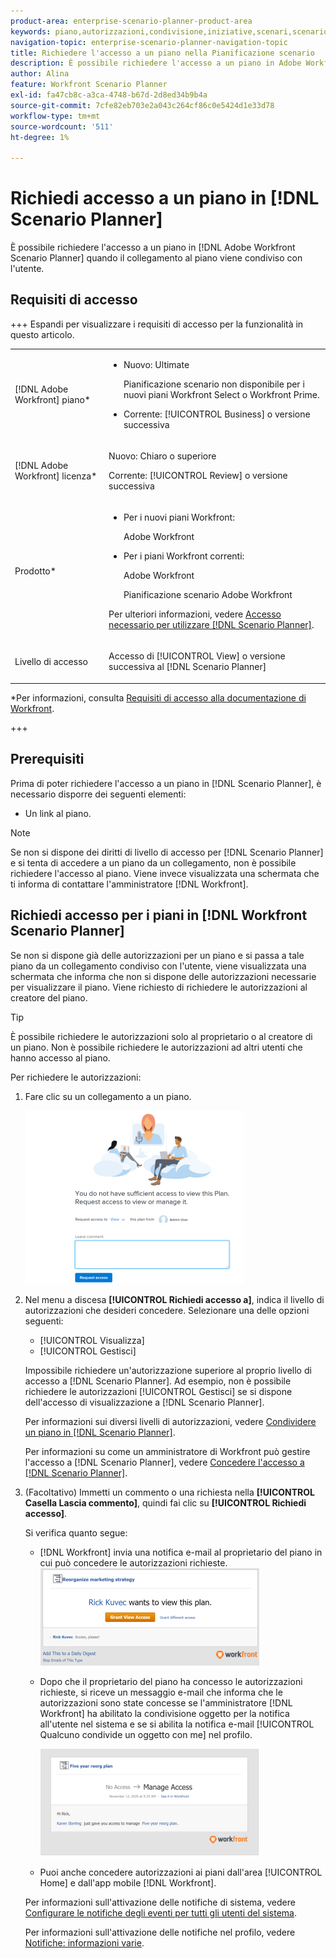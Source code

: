 ```yaml
---
product-area: enterprise-scenario-planner-product-area
keywords: piano,autorizzazioni,condivisione,iniziative,scenari,scenario
navigation-topic: enterprise-scenario-planner-navigation-topic
title: Richiedere l'accesso a un piano nella Pianificazione scenario
description: È possibile richiedere l'accesso a un piano in Adobe Workfront Scenario Planner quando il collegamento al piano viene condiviso con l'utente.
author: Alina
feature: Workfront Scenario Planner
exl-id: fa47cb8c-a3ca-4748-b67d-2d8ed34b9b4a
source-git-commit: 7cfe82eb703e2a043c264cf86c0e5424d1e33d78
workflow-type: tm+mt
source-wordcount: '511'
ht-degree: 1%

---
```


# Richiedi accesso a un piano in [!DNL Scenario Planner]

È possibile richiedere l&#39;accesso a un piano in [!DNL Adobe Workfront Scenario Planner] quando il collegamento al piano viene condiviso con l&#39;utente.

## Requisiti di accesso

+++ Espandi per visualizzare i requisiti di accesso per la funzionalità in questo articolo.

<table style="table-layout:auto"> 
 <col> 
 <col> 
 <tbody> 
  <tr> 
   <td> <p>[!DNL Adobe Workfront] piano*</p> </td> 
   <td> <ul></li>
   <li><p>Nuovo: Ultimate </p></li>
   <p>Pianificazione scenario non disponibile per i nuovi piani Workfront Select o Workfront Prime. </p>
   <li><p>Corrente: [!UICONTROL Business] o versione successiva</p></ul>
   </td> 
  </tr> 
  <tr> 
   <td> <p>[!DNL Adobe Workfront] licenza*</p> </td> 
   <td> <p>Nuovo: Chiaro o superiore</p> 
   <p>Corrente: [!UICONTROL Review] o versione successiva</p> </td> 
  </tr> 
  <tr> 
   <td>Prodotto* </td> 
   <td> <ul><li><p>Per i nuovi piani Workfront:</p><p> Adobe Workfront</li></p>
   <li><p>Per i piani Workfront correnti: </p>
   <p>Adobe Workfront</p> <p>Pianificazione scenario Adobe Workfront</p></li></ul>

<p>Per ulteriori informazioni, vedere <a href="../scenario-planner/access-needed-to-use-sp.md" class="MCXref xref">Accesso necessario per utilizzare [!DNL Scenario Planner]</a>. </p> </td> 
  </tr> 
  <tr data-mc-conditions=""> 
   <td>Livello di accesso </td> 
   <td>  <p>Accesso di [!UICONTROL View] o versione successiva al [!DNL Scenario Planner]</p>  </td> 
  </tr>
 </tbody> 
</table>

*Per informazioni, consulta [Requisiti di accesso alla documentazione di Workfront](/help/quicksilver/administration-and-setup/add-users/access-levels-and-object-permissions/access-level-requirements-in-documentation.md).

+++

## Prerequisiti

Prima di poter richiedere l&#39;accesso a un piano in [!DNL Scenario Planner], è necessario disporre dei seguenti elementi:

* Un link al piano.

>[!NOTE]
>
>Se non si dispone dei diritti di livello di accesso per [!DNL Scenario Planner] e si tenta di accedere a un piano da un collegamento, non è possibile richiedere l&#39;accesso al piano. Viene invece visualizzata una schermata che ti informa di contattare l&#39;amministratore [!DNL Workfront].

## Richiedi accesso per i piani in [!DNL Workfront Scenario Planner]

Se non si dispone già delle autorizzazioni per un piano e si passa a tale piano da un collegamento condiviso con l&#39;utente, viene visualizzata una schermata che informa che non si dispone delle autorizzazioni necessarie per visualizzare il piano. Viene richiesto di richiedere le autorizzazioni al creatore del piano.

>[!TIP]
>
>È possibile richiedere le autorizzazioni solo al proprietario o al creatore di un piano. Non è possibile richiedere le autorizzazioni ad altri utenti che hanno accesso al piano.

Per richiedere le autorizzazioni:

1. Fare clic su un collegamento a un piano.

   ![Richiedi accesso al piano](assets/request-access-to-plan-350x277.png)

1. Nel menu a discesa **[!UICONTROL Richiedi accesso a]**, indica il livello di autorizzazioni che desideri concedere. Selezionare una delle opzioni seguenti:

   * [!UICONTROL Visualizza]
   * [!UICONTROL Gestisci]

   Impossibile richiedere un&#39;autorizzazione superiore al proprio livello di accesso a [!DNL Scenario Planner]. Ad esempio, non è possibile richiedere le autorizzazioni [!UICONTROL Gestisci] se si dispone dell&#39;accesso di visualizzazione a [!DNL Scenario Planner].

   Per informazioni sui diversi livelli di autorizzazioni, vedere [Condividere un piano in [!DNL Scenario Planner]](../scenario-planner/share-a-plan.md).

   Per informazioni su come un amministratore di Workfront può gestire l&#39;accesso a [!DNL Scenario Planner], vedere [Concedere l&#39;accesso a  [!DNL Scenario Planner]](../administration-and-setup/add-users/configure-and-grant-access/grant-access-sp.md).

1. (Facoltativo) Immetti un commento o una richiesta nella **[!UICONTROL Casella Lascia commento]**, quindi fai clic su **[!UICONTROL Richiedi accesso]**.

   Si verifica quanto segue:

   * [!DNL Workfront] invia una notifica e-mail al proprietario del piano in cui può concedere le autorizzazioni richieste.\
     ![Notifica e-mail per richiesta di accesso](assets/request-access-to-plan-email-350x156.png)

   * Dopo che il proprietario del piano ha concesso le autorizzazioni richieste, si riceve un messaggio e-mail che informa che le autorizzazioni sono state concesse se l&#39;amministratore [!DNL Workfront] ha abilitato la condivisione oggetto per la notifica all&#39;utente nel sistema e se si abilita la notifica e-mail [!UICONTROL Qualcuno condivide un oggetto con me] nel profilo.

     ![Accesso e-mail concesso](assets/access-granted-to-plan-email-350x172.png)

   * Puoi anche concedere autorizzazioni ai piani dall&#39;area [!UICONTROL Home] e dall&#39;app mobile [!DNL Workfront].

   Per informazioni sull&#39;attivazione delle notifiche di sistema, vedere [Configurare le notifiche degli eventi per tutti gli utenti del sistema](../administration-and-setup/manage-workfront/emails/configure-event-notifications-for-everyone-in-the-system.md).

   Per informazioni sull&#39;attivazione delle notifiche nel profilo, vedere [Notifiche: informazioni varie](../workfront-basics/using-notifications/notifications-misc-information.md).
